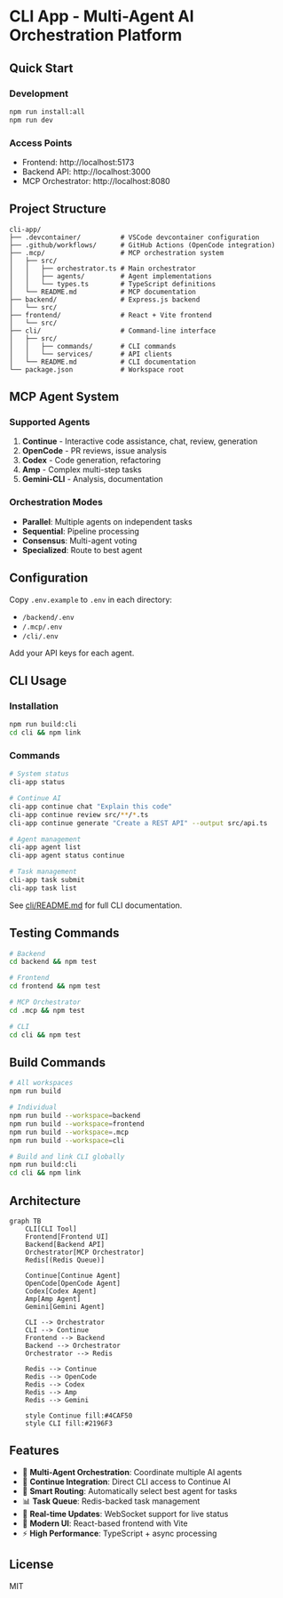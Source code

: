 # CLI App - Multi-Agent AI Orchestration Platform

## Quick Start

### Development
```bash
npm run install:all
npm run dev
```

### Access Points
- Frontend: http://localhost:5173
- Backend API: http://localhost:3000
- MCP Orchestrator: http://localhost:8080

## Project Structure

```
cli-app/
├── .devcontainer/          # VSCode devcontainer configuration
├── .github/workflows/      # GitHub Actions (OpenCode integration)
├── .mcp/                   # MCP orchestration system
│   ├── src/
│   │   ├── orchestrator.ts # Main orchestrator
│   │   ├── agents/         # Agent implementations
│   │   └── types.ts        # TypeScript definitions
│   └── README.md           # MCP documentation
├── backend/                # Express.js backend
│   └── src/
├── frontend/               # React + Vite frontend
│   └── src/
├── cli/                    # Command-line interface
│   ├── src/
│   │   ├── commands/       # CLI commands
│   │   └── services/       # API clients
│   └── README.md           # CLI documentation
└── package.json            # Workspace root
```

## MCP Agent System

### Supported Agents
1. **Continue** - Interactive code assistance, chat, review, generation
2. **OpenCode** - PR reviews, issue analysis
3. **Codex** - Code generation, refactoring
4. **Amp** - Complex multi-step tasks
5. **Gemini-CLI** - Analysis, documentation

### Orchestration Modes
- **Parallel**: Multiple agents on independent tasks
- **Sequential**: Pipeline processing
- **Consensus**: Multi-agent voting
- **Specialized**: Route to best agent

## Configuration

Copy `.env.example` to `.env` in each directory:
- `/backend/.env`
- `/.mcp/.env`
- `/cli/.env`

Add your API keys for each agent.

## CLI Usage

### Installation
```bash
npm run build:cli
cd cli && npm link
```

### Commands
```bash
# System status
cli-app status

# Continue AI
cli-app continue chat "Explain this code"
cli-app continue review src/**/*.ts
cli-app continue generate "Create a REST API" --output src/api.ts

# Agent management
cli-app agent list
cli-app agent status continue

# Task management
cli-app task submit
cli-app task list
```

See [cli/README.md](./cli/README.md) for full CLI documentation.

## Testing Commands

```bash
# Backend
cd backend && npm test

# Frontend  
cd frontend && npm test

# MCP Orchestrator
cd .mcp && npm test

# CLI
cd cli && npm test
```

## Build Commands

```bash
# All workspaces
npm run build

# Individual
npm run build --workspace=backend
npm run build --workspace=frontend
npm run build --workspace=.mcp
npm run build --workspace=cli

# Build and link CLI globally
npm run build:cli
cd cli && npm link
```

## Architecture

```mermaid
graph TB
    CLI[CLI Tool]
    Frontend[Frontend UI]
    Backend[Backend API]
    Orchestrator[MCP Orchestrator]
    Redis[(Redis Queue)]
    
    Continue[Continue Agent]
    OpenCode[OpenCode Agent]
    Codex[Codex Agent]
    Amp[Amp Agent]
    Gemini[Gemini Agent]
    
    CLI --> Orchestrator
    CLI --> Continue
    Frontend --> Backend
    Backend --> Orchestrator
    Orchestrator --> Redis
    
    Redis --> Continue
    Redis --> OpenCode
    Redis --> Codex
    Redis --> Amp
    Redis --> Gemini
    
    style Continue fill:#4CAF50
    style CLI fill:#2196F3
```

## Features

- 🤖 **Multi-Agent Orchestration**: Coordinate multiple AI agents
- 💬 **Continue Integration**: Direct CLI access to Continue AI
- 🎯 **Smart Routing**: Automatically select best agent for tasks
- 📊 **Task Queue**: Redis-backed task management
- 🔄 **Real-time Updates**: WebSocket support for live status
- 🎨 **Modern UI**: React-based frontend with Vite
- ⚡ **High Performance**: TypeScript + async processing

## License

MIT
